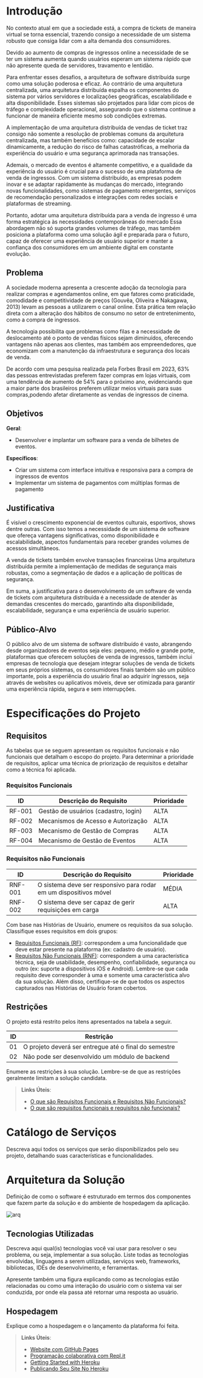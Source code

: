 # Introdução

No contexto atual em que a sociedade está, a compra de tickets de maneira virtual se torna essencial, trazendo consigo a necessidade de um sistema robusto que consiga lidar com a alta demanda dos consumidores.

Devido ao aumento de compras de ingressos online a necessidade de se ter um sistema aumenta quando usuários esperam um sistema rápido que não apresente  queda de servidores, travamento e lentidão.

Para enfrentar esses desafios, a arquitetura de software distribuída surge como uma solução poderosa e eficaz. Ao contrário de uma arquitetura centralizada, uma arquitetura distribuída espalha os componentes do sistema por vários servidores e localizações geográficas, escalabilidade e alta disponibilidade. Esses sistemas são projetados para lidar com picos de tráfego e complexidade operacional, assegurando que o sistema continue a funcionar de maneira eficiente mesmo sob condições extremas.

A implementação de uma arquitetura distribuída de  vendas de ticket traz consigo não somente a resolução de problemas comuns da arquitetura centralizada, mas também benefícios como: capacidade de escalar dinamicamente, a redução do risco de falhas catastróficas, a melhoria da experiência do usuário e uma segurança aprimorada nas transações.

Ademais, o mercado de eventos é altamente competitivo, e a qualidade da experiência do usuário é crucial para o sucesso de uma plataforma de venda de ingressos. Com um sistema distribuído, as empresas podem inovar e se adaptar rapidamente às mudanças do mercado, integrando novas funcionalidades, como sistemas de pagamento emergentes, serviços de recomendação personalizados e integrações com redes sociais e plataformas de streaming.

Portanto, adotar uma arquitetura distribuída para a venda de ingresso é uma forma estratégica às necessidades contemporâneas do mercado  Essa abordagem não só suporta grandes volumes de tráfego, mas também posiciona a plataforma como uma solução ágil e preparada para o futuro, capaz de oferecer uma experiência de usuário superior e manter a confiança dos consumidores em um ambiente digital em constante evolução.

## Problema

A sociedade moderna apresenta a crescente adoção da tecnologia para realizar compras e agendamentos online, em que fatores como praticidade, comodidade e competitividade de preços (Gouvêa, Oliveira e Nakagawa, 2013) levam as pessoas a utilizarem o canal online. Esta prática tem relação direta com a alteração dos hábitos de consumo no setor de entretenimento, como a compra de ingressos.  

A tecnologia possibilita que problemas como filas e a necessidade de deslocamento até o ponto de vendas físicos sejam diminuídos, oferecendo vantagens não apenas aos clientes, mas também aos empreendedores, que economizam com a manutenção da infraestrutura e segurança dos locais de venda. 

De acordo com uma pesquisa realizada pela Forbes Brasil em 2023, 63% das pessoas entrevistadas preferem fazer compras em lojas virtuais, com uma tendência de aumento de 54% para o próximo ano, evidenciando que a maior parte dos brasileiros preferem utilizar meios virtuais para suas compras,podendo afetar diretamente as vendas de ingressos de cinema.

## Objetivos

**Geral**: 
  - Desenvolver e implantar um software para a venda de bilhetes de eventos.


**Específicos**:
  - Criar um sistema com interface intuitiva e responsiva para a compra de ingressos de eventos
  - Implementar um sistema de pagamentos com múltiplas formas de pagamento

## Justificativa

É visível o crescimento exponencial de eventos culturais, esportivos, shows dentre outras. Com isso temos a necessidade de um sistema de software que ofereça vantagens significativas, como disponibilidade e escalabilidade, aspectos fundamentais para receber  grandes volumes de  acessos simultâneos.

A venda de tickets também envolve transações financeiras  Uma arquitetura distribuída permite a implementação de medidas de segurança mais robustas, como a segmentação de dados e a aplicação de políticas de segurança.

Em suma, a justificativa para o desenvolvimento de um software de venda de tickets com arquitetura distribuída é a necessidade de atender às demandas crescentes do mercado, garantindo alta disponibilidade, escalabilidade, segurança e uma experiência de usuário superior.  

## Público-Alvo

O público alvo de um sistema de software distribuído é vasto, abrangendo desde organizadores de eventos seja eles: pequeno, médio e grande porte, plataformas que oferecem soluções de venda de ingressos, também inclui empresas de tecnologia que desejam integrar soluções de venda de tickets em seus próprios sistemas, os consumidores finais também são um público importante, pois a experiência do usuário final ao adquirir ingressos, seja através de websites ou aplicativos móveis, deve ser otimizada para garantir uma experiência rápida, segura e sem interrupções.

# Especificações do Projeto

## Requisitos

As tabelas que se seguem apresentam os requisitos funcionais e não funcionais que detalham o escopo do projeto. Para determinar a prioridade de requisitos, aplicar uma técnica de priorização de requisitos e detalhar como a técnica foi aplicada.

### Requisitos Funcionais

| ID     | Descrição do Requisito                          | Prioridade |
| ------ | ----------------------------------------------- | ---------- |
| RF-001 | Gestão de usuários (cadastro, login)            | ALTA       |
| RF-002 | Mecanismos de Acesso e Autorização              | ALTA       |
| RF-003 | Mecanismo de Gestão de Compras                  | ALTA       |
| RF-004 | Mecanismo de Gestão de Eventos                  | ALTA       |

### Requisitos não Funcionais

| ID      | Descrição do Requisito                                            | Prioridade |
| ------- | ----------------------------------------------------------------- | ---------- |
| RNF-001 | O sistema deve ser responsivo para rodar em um dispositivos móvel | MÉDIA      |
| RNF-002 | O sistema deve ser capaz de gerir requisições em carga            | ALTA       |

Com base nas Histórias de Usuário, enumere os requisitos da sua solução. Classifique esses requisitos em dois grupos:

- [Requisitos Funcionais
 (RF)](https://pt.wikipedia.org/wiki/Requisito_funcional):
 correspondem a uma funcionalidade que deve estar presente na
  plataforma (ex: cadastro de usuário).
- [Requisitos Não Funcionais
  (RNF)](https://pt.wikipedia.org/wiki/Requisito_n%C3%A3o_funcional):
  correspondem a uma característica técnica, seja de usabilidade,
  desempenho, confiabilidade, segurança ou outro (ex: suporte a
  dispositivos iOS e Android).
Lembre-se que cada requisito deve corresponder à uma e somente uma
característica alvo da sua solução. Além disso, certifique-se de que
todos os aspectos capturados nas Histórias de Usuário foram cobertos.

## Restrições

O projeto está restrito pelos itens apresentados na tabela a seguir.

|ID| Restrição                                             |
|--|-------------------------------------------------------|
|01| O projeto deverá ser entregue até o final do semestre |
|02| Não pode ser desenvolvido um módulo de backend        |

Enumere as restrições à sua solução. Lembre-se de que as restrições geralmente limitam a solução candidata.

> **Links Úteis**:
> - [O que são Requisitos Funcionais e Requisitos Não Funcionais?](https://codificar.com.br/requisitos-funcionais-nao-funcionais/)
> - [O que são requisitos funcionais e requisitos não funcionais?](https://analisederequisitos.com.br/requisitos-funcionais-e-requisitos-nao-funcionais-o-que-sao/)

# Catálogo de Serviços

Descreva aqui todos os serviços que serão disponibilizados pelo seu projeto, detalhando suas características e funcionalidades.

# Arquitetura da Solução

Definição de como o software é estruturado em termos dos componentes que fazem parte da solução e do ambiente de hospedagem da aplicação.

![arq](https://github.com/user-attachments/assets/b9402e05-8445-47c3-9d47-f11696e38a3d)


## Tecnologias Utilizadas

Descreva aqui qual(is) tecnologias você vai usar para resolver o seu problema, ou seja, implementar a sua solução. Liste todas as tecnologias envolvidas, linguagens a serem utilizadas, serviços web, frameworks, bibliotecas, IDEs de desenvolvimento, e ferramentas.

Apresente também uma figura explicando como as tecnologias estão relacionadas ou como uma interação do usuário com o sistema vai ser conduzida, por onde ela passa até retornar uma resposta ao usuário.

## Hospedagem

Explique como a hospedagem e o lançamento da plataforma foi feita.

> **Links Úteis**:
>
> - [Website com GitHub Pages](https://pages.github.com/)
> - [Programação colaborativa com Repl.it](https://repl.it/)
> - [Getting Started with Heroku](https://devcenter.heroku.com/start)
> - [Publicando Seu Site No Heroku](http://pythonclub.com.br/publicando-seu-hello-world-no-heroku.html)
